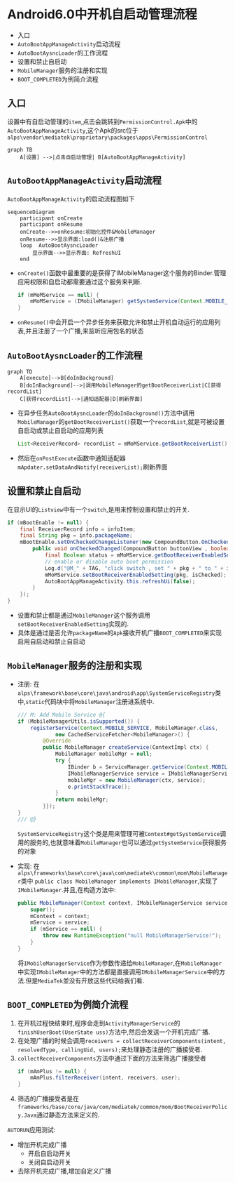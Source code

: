 # Android6.0中开机自启动管理流程
- 入口
- `AutoBootAppManageActivity`启动流程
- `AutoBootAysncLoader`的工作流程
- 设置和禁止自启动
- `MobileManager`服务的注册和实现
- `BOOT_COMPLETED`为例简介流程

## 入口
设置中有自启动管理的`item`,点击会跳转到`PermissionControl.Apk`中的`AutoBootAppManageActivity`,这个Apk的src位于`alps\vendor\mediatek\proprietary\packages\apps\PermissionControl`
```
graph TB
    A[设置] -->|点击自启动管理| B[AutoBootAppManageActivity]

```
## `AutoBootAppManageActivity`启动流程
`AutoBootAppManageActivity`的启动流程图如下
```
sequenceDiagram
    participant onCreate
    participant onResume
    onCreate-->>onResume:初始化控件&MobileManager
    onResume-->>显示界面:load()&注册广播
    loop  AutoBootAysncLoader
        显示界面-->>显示界面: RefreshUI
    end
```
- `onCreate()`函数中最重要的是获得了IMobileManager这个服务的Binder.管理应用权限和自启动都需要通过这个服务来判断.

    ```Java
    if (mMoMService == null) {
        mMoMService = (IMobileManager) getSystemService(Context.MOBILE_SERVICE);
    }
    ```
- `onResume()`中会开启一个异步任务来获取允许和禁止开机自动运行的应用列表,并且注册了一个广播,来监听应用包名的状态

## `AutoBootAysncLoader`的工作流程
```
graph TD
    A[execute]-->B[doInBackground]
    B[doInBackground]-->|调用MobileManager的getBootReceiverList|C[获得recordList]
    C[获得recordList]-->|通知适配器|D[刷新界面]
```
- 在异步任务`AutoBootAysncLoader`的`doInBackground()`方法中调用`MobileManager`的`getBootReceiverList()`获取一个`recordList`,就是可被设置自启动或禁止自启动的应用列表

    ```Java
    List<ReceiverRecord> recordList = mMoMService.getBootReceiverList();
    ```
- 然后在`onPostExecute`函数中通知适配器`mApdater.setDataAndNotify(receiverList);`刷新界面

## 设置和禁止自启动
在显示UI的`Listview`中有一个`switch`,是用来控制设置和禁止的开关.

```Java
if (mBootEnable != null) {
    final ReceiverRecord info = infoItem;
    final String pkg = info.packageName;
    mBootEnable.setOnCheckedChangeListener(new CompoundButton.OnCheckedChangeListener() {
        public void onCheckedChanged(CompoundButton buttonView , boolean isChecked) {
            final Boolean status = mMoMService.getBootReceiverEnabledSetting(pkg);
            // enable or disable auto boot permission
            Log.d("@M_" + TAG, "click switch , set " + pkg + " to " + isChecked);
            mMoMService.setBootReceiverEnabledSetting(pkg, isChecked);
            AutoBootAppManageActivity.this.refreshUi(false);
        }
    });
}
```
- 设置和禁止都是通过`MobileManager`这个服务调用`setBootReceiverEnabledSetting`实现的.
- 具体是通过是否允许`packageName`的`Apk`接收开机广播`BOOT_COMPLETED`来实现启用自启动和禁止自启动

## `MobileManager`服务的注册和实现
- 注册:
  在`alps\framework\base\core\java\android\app\SystemServiceRegistry`类中,`static`代码块中将`MobileManager`注册进系统中.
    
    ```Java
    /// M: Add Mobile Service @{
    if (MobileManagerUtils.isSupported()) {
        registerService(Context.MOBILE_SERVICE, MobileManager.class,
                new CachedServiceFetcher<MobileManager>() {
            @Override
            public MobileManager createService(ContextImpl ctx) {
                MobileManager mobileMgr = null;
                try {
                    IBinder b = ServiceManager.getService(Context.MOBILE_SERVICE);
                    IMobileManagerService service = IMobileManagerService.Stub.asInterface(b);
                    mobileMgr = new MobileManager(ctx, service);                    } catch (Exception e) {
                    e.printStackTrace();
                }
                return mobileMgr;
            }});
    }
    /// @}
    ```
    `SystemServiceRegistry`这个类是用来管理可被`Context#getSystemService`调用的服务的,也就意味着`MobileManager`也可以通过`getSystemService`获得服务的对象
- 实现:
    在`alps\frameworks\base\core\java\com\mediatek\common\mom\MobileManager`类中
    `public class MobileManager implements IMobileManager`,实现了`IMobileManager`.并且,在构造方法中:
    
    ```Java
    public MobileManager(Context context, IMobileManagerService service) {
        super();
        mContext = context;
        mService = service;
        if (mService == null) {
            throw new RuntimeException("null MobileManagerService!");
        }
    }
    ```
    将`IMobileManagerService`作为参数传递给`MobileManager`,在`MobileManager`中实现`IMobileManager`中的方法都是直接调用`IMobileManagerService`中的方法.但是`MediaTek`並没有开放这些代码给我们看.

## `BOOT_COMPLETED`为例简介流程
1. 在开机过程快结束时,程序会走到`ActivityManagerService`的`finishUserBoot(UserState uss)`方法中,然后会发送一个开机完成广播.
2. 在处理广播的时候会调用`receivers = collectReceiverComponents(intent, resolvedType, callingUid, users);`来处理静态注册的广播接受者.
3. `collectReceiverComponents`方法中通过下面的方法来筛选广播接受者
    ```Java
    if (mAmPlus != null) {
        mAmPlus.filterReceiver(intent, receivers, user);
    }
    ```
4. 筛选的广播接受者是在`frameworks/base/core/java/com/mediatek/common/mom/BootReceiverPolicy.Java`通过静态方法来定义的.

`AUTORUN`应用测试:
- 增加开机完成广播
    - 开启自启动开关
    - 关闭自启动开关
- 去除开机完成广播,增加自定义广播
        
